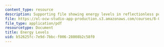 ```yaml
---
content_type: resource
description: Supporting file showing energy levels in reflectionless potentials.
file: https://ol-ocw-studio-app-production.s3.amazonaws.com/courses/8-06-quantum-physics-iii-spring-2005/b52625fc7e9d7bbcf00628008b2c58f0_energylevels.pdf
file_type: application/pdf
resourcetype: Document
title: Energy Levels
uid: b52625fc-7e9d-7bbc-f006-28008b2c58f0
---
```

